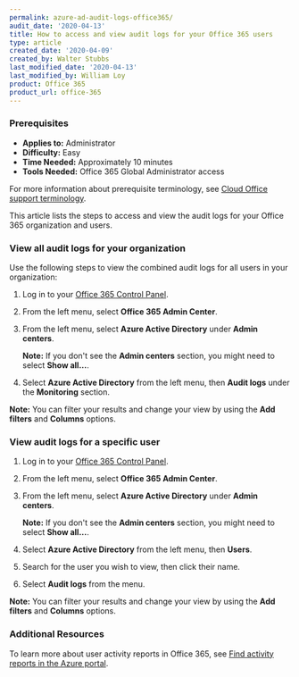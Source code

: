 ```yaml
---
permalink: azure-ad-audit-logs-office365/
audit_date: '2020-04-13'
title: How to access and view audit logs for your Office 365 users
type: article
created_date: '2020-04-09'
created_by: Walter Stubbs
last_modified_date: '2020-04-13'
last_modified_by: William Loy
product: Office 365
product_url: office-365
---
```


### Prerequisites

- **Applies to:** Administrator
- **Difficulty:** Easy
- **Time Needed:** Approximately 10 minutes
- **Tools Needed:** Office 365 Global Administrator access

For more information about prerequisite terminology, see [Cloud Office support terminology](/how-to/cloud-office-support-terminology).

This article lists the steps to access and view the audit logs for your Office 365 organization and users.

### View all audit logs for your organization

Use the following steps to view the combined audit logs for all users in your organization:

1.	Log in to your [Office 365 Control Panel](https://office365.cp.rackspace.com).

2.	From the left menu, select **Office 365 Admin Center**.

3.	From the left menu, select **Azure Active Directory** under **Admin centers**.

    **Note:** If you don't see the **Admin centers** section, you might need to select **Show all...**.

4.	Select **Azure Active Directory** from the left menu, then **Audit logs** under the **Monitoring** section.

**Note:** You can filter your results and change your view by using the **Add filters** and **Columns** options.

### View audit logs for a specific user

1.	Log in to your [Office 365 Control Panel](https://office365.cp.rackspace.com).

2.	From the left menu, select **Office 365 Admin Center**.

3.	From the left menu, select **Azure Active Directory** under **Admin centers**.

    **Note:** If you don't see the **Admin centers** section, you might need to select **Show all...**.

4.	Select **Azure Active Directory** from the left menu, then **Users**.

5.  Search for the user you wish to view, then click their name.

6.  Select **Audit logs** from the menu.

**Note:** You can filter your results and change your view by using the **Add filters** and **Columns** options.

### Additional Resources

To learn more about user activity reports in Office 365, see [Find activity reports in the Azure portal](https://docs.microsoft.com/en-us/azure/active-directory/reports-monitoring/howto-find-activity-reports).
